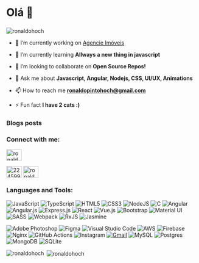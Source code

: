 <h1>Olá 👋</h1>
<h3></h3>

<p align="left"> <img src="https://komarev.com/ghpvc/?username=ronaldohoch" alt="ronaldohoch" /> </p>

- 🔭 I’m currently working on [Agencie Imóveis](www.agencieimoveis.com.br)

- 🌱 I’m currently learning **Allways a new thing in javascript**

- 👯 I’m looking to collaborate on **Open Source Repos!**

- 💬 Ask me about **Javascript, Angular, Nodejs, CSS, UI/UX, Animations**

- 📫 How to reach me **ronaldopintohoch@gmail.com**

- ⚡ Fun fact **I have 2 cats :)**

### Blogs posts
<!-- BLOG-POST-LIST:START -->
<!-- BLOG-POST-LIST:END -->

<p align="left">
<h3 align="left">Connect with me:</h3>

<a href="https://dev.to/ronaldohoch" target="blank"><img align="center" src="https://cdn.jsdelivr.net/npm/simple-icons@3.0.1/icons/dev-dot-to.svg" alt="ronaldohoch" height="30" width="40" /></a>

<a href="https://stackoverflow.com/users/2245999" target="blank"><img align="center" src="https://cdn.jsdelivr.net/npm/simple-icons@3.0.1/icons/stackoverflow.svg" alt="2245999" height="30" width="40" /></a>
<a href="https://instagram.com/ronaldohoch" target="blank"><img align="center" src="https://cdn.jsdelivr.net/npm/simple-icons@3.0.1/icons/instagram.svg" alt="ronaldohoch" height="30" width="40" /></a>
</p>

<h3 align="left">Languages and Tools:</h3>
<p align="left"> 

<img alt="JavaScript" src="https://img.shields.io/badge/javascript%20-%23323330.svg?&style=for-the-badge&logo=javascript&logoColor=%23F7DF1E"/> <img alt="TypeScript" src="https://img.shields.io/badge/typescript%20-%23007ACC.svg?&style=for-the-badge&logo=typescript&logoColor=white"/> <img alt="HTML5" src="https://img.shields.io/badge/html5%20-%23E34F26.svg?&style=for-the-badge&logo=html5&logoColor=white"/> <img alt="CSS3" src="https://img.shields.io/badge/css3%20-%231572B6.svg?&style=for-the-badge&logo=css3&logoColor=white"/> <img alt="NodeJS" src="https://img.shields.io/badge/node.js%20-%2343853D.svg?&style=for-the-badge&logo=node.js&logoColor=white"/> <img alt="C" src="https://img.shields.io/badge/c%20-%2300599C.svg?&style=for-the-badge&logo=c&logoColor=white"/>
<img alt="Angular" src="https://img.shields.io/badge/angular%20-%23DD0031.svg?&style=for-the-badge&logo=angular&logoColor=white"/>
<img alt="Angular.js" src="https://img.shields.io/badge/angular.js%20-%23E23237.svg?&style=for-the-badge&logo=angularjs&logoColor=white"/>
<img alt="Express.js" src="https://img.shields.io/badge/express.js%20-%23404d59.svg?&style=for-the-badge"/>
<img alt="React" src="https://img.shields.io/badge/react%20-%2320232a.svg?&style=for-the-badge&logo=react&logoColor=%2361DAFB"/>
<img alt="Vue.js" src="https://img.shields.io/badge/vuejs%20-%2335495e.svg?&style=for-the-badge&logo=vue.js&logoColor=%234FC08D"/>
<img alt="Bootstrap" src="https://img.shields.io/badge/bootstrap%20-%23563D7C.svg?&style=for-the-badge&logo=bootstrap&logoColor=white"/>
<img alt="Material UI" src="https://img.shields.io/badge/material%20ui%20-%230081CB.svg?&style=for-the-badge&logo=material-ui&logoColor=white"/>
<img alt="SASS" src="https://img.shields.io/badge/SASS%20-hotpink.svg?&style=for-the-badge&logo=SASS&logoColor=white"/>
<img alt="Webpack" src="https://img.shields.io/badge/webpack%20-%238DD6F9.svg?&style=for-the-badge&logo=webpack&logoColor=black" />
<img alt="RxJS" src="https://img.shields.io/badge/rxjs-%23B7178C.svg?&style=for-the-badge&logo=reactivex&logoColor=white" />
<img alt="Jasmine" src="https://img.shields.io/badge/jasmine-%238A4182.svg?&style=for-the-badge&logo=jasmine&logoColor=white" />

<img alt="Adobe Photoshop" src="https://img.shields.io/badge/adobe%20photoshop%20-%2331A8FF.svg?&style=for-the-badge&logo=adobe%20photoshop&logoColor=white"/>
<img alt="Figma" src="https://img.shields.io/badge/figma%20-%23F24E1E.svg?&style=for-the-badge&logo=figma&logoColor=white"/>
<img alt="Visual Studio Code" src="https://img.shields.io/badge/VSCode%20-%232E2E2E.svg?&style=for-the-badge&logo=visual-studio-code&logoColor=%2330A2FF"/>

<img alt="AWS" src="https://img.shields.io/badge/AWS%20-%23FF9900.svg?&style=for-the-badge&logo=amazon-aws&logoColor=white"/>
<img alt="Firebase" src="https://img.shields.io/badge/firebase%20-%23039BE5.svg?&style=for-the-badge&logo=firebase"/>
<img alt="Nginx" src="https://img.shields.io/badge/nginx%20-%23009639.svg?&style=for-the-badge&logo=nginx&logoColor=white"/>
<img alt="GitHub Actions" src="https://img.shields.io/badge/github%20actions%20-%232671E5.svg?&style=for-the-badge&logo=github%20actions&logoColor=white"/>

<img alt="Instagram" src="https://img.shields.io/badge/ronaldohoch%20-%23E4405F.svg?&style=for-the-badge&logo=Instagram&logoColor=white"/>
<a href="mailto:ronaldopintohoch@gmail.com"><img alt="Gmail" src="https://img.shields.io/badge/Gmail-D14836?style=for-the-badge&logo=gmail&logoColor=white" /></a>

<img alt="MySQL" src="https://img.shields.io/badge/mysql-%2300f.svg?&style=for-the-badge&logo=mysql&logoColor=white"/>
<img alt="Postgres" src ="https://img.shields.io/badge/postgres-%23316192.svg?&style=for-the-badge&logo=postgresql&logoColor=white"/>
<img alt="MongoDB" src ="https://img.shields.io/badge/MongoDB-%234ea94b.svg?&style=for-the-badge&logo=mongodb&logoColor=white"/>
<img alt="SQLite" src ="https://img.shields.io/badge/sqlite-%2307405e.svg?&style=for-the-badge&logo=sqlite&logoColor=white"/>
</p>

<p><img align="left" src="https://github-readme-stats.vercel.app/api/top-langs/?username=ronaldohoch&layout=compact" alt="ronaldohoch" /></p>

<p>&nbsp;<img align="center" src="https://github-readme-stats.vercel.app/api?username=ronaldohoch&show_icons=true" alt="ronaldohoch" /></p>
